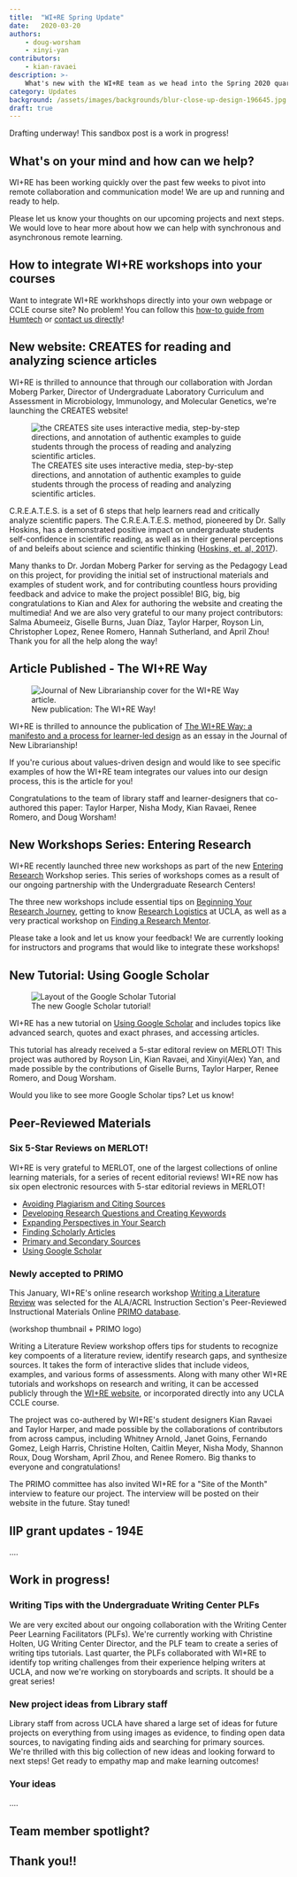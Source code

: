 ```yaml
---
title:  "WI+RE Spring Update"
date:   2020-03-20
authors:
    - doug-worsham
    - xinyi-yan
contributors:
    - kian-ravaei
description: >-
    What's new with the WI+RE team as we head into the Spring 2020 quarter
category: Updates
background: /assets/images/backgrounds/blur-close-up-design-196645.jpg
draft: true
---
```


<div class="alert alert-primary" role="alert">
  Drafting underway! This sandbox post is a work in progress!
</div>

## What's on your mind and how can we help?

WI+RE has been working quickly over the past few weeks to pivot into remote collaboration and communication mode! We are up and running and ready to help.

Please let us know your thoughts on our upcoming projects and next steps. We would love to hear more about how we can help with synchronous and asynchronous remote learning.

## How to integrate WI+RE workshops into your courses

Want to integrate WI+RE workhshops directly into your own webpage or CCLE course site? No problem! You can follow this [how-to guide from Humtech](https://humtech.ucla.edu/how-to/embed-wire-workshops-in-your-course-site/) or [contact us directly](https://uclalibrary.github.io/research-tips/contact/)!

## New website: CREATES for reading and analyzing science articles

WI+RE is thrilled to announce that through our collaboration with Jordan Moberg Parker, Director of Undergraduate Laboratory Curriculum and Assessment in Microbiology, Immunology, and Molecular Genetics, we're launching the CREATES website!

<!-- image of CREATES here  -->

<figure class="figure">
  <img src="https://uclalibrary.github.io/creates/img/creates-overview-image.jpeg" class="figure-img img-fluid rounded" alt="the CREATES site uses interactive media, step-by-step directions, and annotation of authentic examples to guide students through the process of reading and analyzing scientific articles.">
  <figcaption class="figure-caption">The CREATES site uses interactive media, step-by-step directions, and annotation of authentic examples to guide students through the process of reading and analyzing scientific articles.</figcaption>
</figure>



C.R.E.A.T.E.S. is a set of 6 steps that help learners read and critically analyze scientific papers. The C.R.E.A.T.E.S. method, pioneered by Dr. Sally Hoskins, has a demonstrated positive impact on undergraduate students self-confidence in scientific reading, as well as in their general perceptions of and beleifs about science and scientific thinking (<a href="https://doi.org/10.1187/cbe.11-03-0027" target="_blank">Hoskins, et. al, 2017</a>).

Many thanks to Dr. Jordan Moberg Parker for serving as the Pedagogy Lead on this project, for providing the initial set of instructional materials and examples of student work, and for contributing countless hours providing feedback and advice to make the project possible! BIG, big, big congratulations to Kian and Alex for authoring the website and creating the multimedia! And we are also very grateful to our many project contributors: Salma Abumeeiz, Giselle Burns, Juan Díaz, Taylor Harper, Royson Lin, Christopher Lopez, Renee Romero, Hannah Sutherland, and April Zhou! Thank you for all the help along the way!

## Article Published - The WI+RE Way

<div class="container">
  <div class="row">
    <div class="col-sm-12 col-md-6">
        <figure class="figure">
            <img src="https://uclalibrary.github.io/research-tips/assets/images/awards/wire-way-article-cover.jpg" class="figure-img img-fluid rounded" alt="Journal of New Librarianship cover for the WI+RE Way article.">
            <figcaption class="figure-caption">New publication: The WI+RE Way!</figcaption>
        </figure>
      </div>
      <div class="col-sm-12 col-md-6">
          <p>WI+RE is thrilled to announce the publication of <a href="https://www.newlibs.org/article/11757-the-wi-re-way-a-manifesto-and-a-process-for-learner-led-design" target="_blank">The WI+RE Way: a manifesto and a process for learner-led design</a> as an essay in the Journal of New Librarianship!</p>
      </div>
    </div>
</div>

If you're curious about values-driven design and would like to see specific examples of how the WI+RE team integrates our values into our design process, this is the article for you! 

Congratulations to the team of library staff and learner-designers that co-authored this paper: Taylor Harper, Nisha Mody, Kian Ravaei, Renee Romero, and Doug Worsham!

## New Workshops Series: Entering Research

WI+RE recently launched three new workshops as part of the new [Entering Research](https://uclalibrary.github.io/research-tips/workshops/#entering-research-workshops) Workshop series. This series of workshops comes as a result of our ongoing partnership with the Undergraduate Research Centers!

The three new workshops include essential tips on [Beginning Your Research Journey](https://uclalibrary.github.io/research-tips/workshops/beginning-your-research-journey/), getting to know [Research Logistics](https://uclalibrary.github.io/research-tips/workshops/research-logistics/) at UCLA, as well as a very practical workshop on [Finding a Research Mentor](https://uclalibrary.github.io/research-tips/workshops/finding-a-mentor-or-project/).

Please take a look and let us know your feedback! We are currently looking for instructors and programs that would like to integrate these workshops!

## New Tutorial: Using Google Scholar

<div class="container">
  <div class="row">
    <div class="col-sm-12 col-md-6">
        <figure class="figure">
            <img src="https://uclalibrary.github.io/research-tips/assets/images/google-scholar-reflection/tutorial-layout.png" class="figure-img img-fluid rounded" alt="Layout of the Google Scholar Tutorial">
            <figcaption class="figure-caption">The new Google Scholar tutorial!</figcaption>
        </figure>
      </div>
      <div class="col-sm-12 col-md-6">
          <p>WI+RE has a new tutorial on <a href="https://uclalibrary.github.io/research-tips/google-scholar/" target="_blank">Using Google Scholar</a> and includes topics like advanced search, quotes and exact phrases, and accessing articles.</p>
      </div>
    </div>
</div>

This tutorial has already received a 5-star editoral review on MERLOT! This project was authored by Royson Lin, Kian Ravaei, and Xinyi(Alex) Yan, and made possible by the contributions of Giselle Burns, Taylor Harper, Renee Romero, and Doug Worsham.

Would you like to see more Google Scholar tips? Let us know!

## Peer-Reviewed Materials

### Six 5-Star Reviews on MERLOT!

WI+RE is very grateful to MERLOT, one of the largest collections of online learning materials, for a series of recent editorial reviews! WI+RE now has six open electronic resources with 5-star editorial reviews in MERLOT!

* [Avoiding Plagiarism and Citing Sources](https://uclalibrary.github.io/research-tips/workshops/avoiding-plagiarism/)
* [Developing Research Questions and Creating Keywords](https://uclalibrary.github.io/research-tips/workshops/developing-research-questions-and-creating-keywords/)
* [Expanding Perspectives in Your Search](https://uclalibrary.github.io/research-tips/expanding-perspectives/)
* [Finding Scholarly Articles](https://uclalibrary.github.io/research-tips/finding-scholarly-articles/)
* [Primary and Secondary Sources](https://uclalibrary.github.io/research-tips/primary-secondary/)
* [Using Google Scholar](https://uclalibrary.github.io/research-tips/google-scholar/)


### Newly accepted to PRIMO

This January, WI+RE's online research workshop [Writing a Literature Review](https://uclalibrary.github.io/research-tips/workshops/writing-a-literature-review/) was selected for the ALA/ACRL Instruction Section's Peer-Reviewed Instructional Materials Online [PRIMO database](http://www.ala.org/cfapps/primo/public/search.cfm ).

(workshop thumbnail + PRIMO logo)

Writing a Literature Review workshop offers tips for students to recognize key compoents of a literature review,  identify research gaps, and synthesize sources. It takes the form of interactive slides that include videos, examples, and various forms of assessments. Along with many other WI+RE tutorials and workshops on research and writing, it can be accessed publicly through the [WI+RE website](https://uclalibrary.github.io/research-tips/), or incorporated directly into any UCLA CCLE course.

The project was co-authered by WI+RE's student designers Kian Ravaei and Taylor Harper, and made possible by the collaborations of contributors from across campus, including Whitney Arnold, Janet Goins, Fernando Gomez, Leigh Harris, Christine Holten, Caitlin Meyer, Nisha Mody, Shannon Roux, Doug Worsham, April Zhou, and Renee Romero. Big thanks to everyone and congratulations!

The PRIMO committee has also invited WI+RE for a "Site of the Month" interview to feature our project. The interview will be posted on their website in the future. Stay tuned! 

## IIP grant updates - 194E

....



## Work in progress!

### Writing Tips with the Undergraduate Writing Center PLFs

We are very excited about our ongoing collaboration with the Writing Center Peer Learning Facilitators (PLFs). We're currently working with Christine Holten, UG Writing Center Director, and the PLF team to create a series of writing tips tutorials. Last quarter, the PLFs collaborated with WI+RE to identify top writing challenges from their experience helping writers at UCLA, and now we're working on storyboards and scripts. It should be a great series!

### New project ideas from Library staff

Library staff from across UCLA have shared a large set of ideas for future projects on everything from using images as evidence, to finding open data sources, to navigating finding aids and searching for primary sources. We're thrilled with this big collection of new ideas and looking forward to next steps! Get ready to empathy map and make learning outcomes!

### Your ideas

....

## Team member spotlight?

<!-- would this be an interesting thing to do? -->

## Thank you!!

<!-- giant list of thank you's here -->


